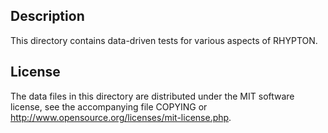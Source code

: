 Description
------------

This directory contains data-driven tests for various aspects of RHYPTON.

License
--------

The data files in this directory are distributed under the MIT software
license, see the accompanying file COPYING or
http://www.opensource.org/licenses/mit-license.php.

